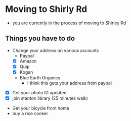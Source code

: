 # Moving to Shirly Rd
- you are currently in the process of moving to Shirley Rd

## Things you have to do
- Change your address on various accounts
  - Paypal
  - [x] Amazon
  - [x] Quip
  - [x] Kogan
  - Blue Earth Organics
    - I think this gets your address from paypal
- [x] Get your photo ID updated
- [x] join stanton library (25 minutes walk)
- Get your bicycle from home
- buy a rice cooker
